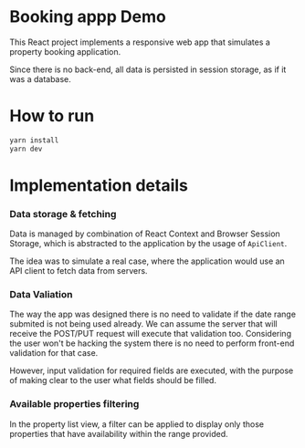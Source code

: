 # Booking appp Demo

This React project implements a responsive web app that simulates a property booking application.

Since there is no back-end, all data is persisted in session storage, as if it was a database.

# How to run

```sh
yarn install
yarn dev
```

# Implementation details

### Data storage & fetching

Data is managed by combination of React Context and Browser Session Storage, which is abstracted to the application by the usage of `ApiClient`.

The idea was to simulate a real case, where the application would use an API client to fetch data from servers.

### Data Valiation

The way the app was designed there is no need to validate if the date range submited is not being used already. We can assume the server that will receive
the POST/PUT request will execute that validation too. Considering the user won't be hacking the system there is no need to perform front-end validation
for that case.

However, input validation for required fields are executed, with the purpose of making clear to the user what fields should be filled.

### Available properties filtering

In the property list view, a filter can be applied to display only those properties that have availability within the range provided.
